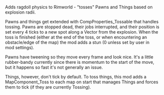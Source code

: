 Adds ragdoll physics to Rimworld - "tosses" Pawns and Things based on explosion radii.

Pawns and things get extended with CompProperties_Tossable that handles tossing. Pawns are stopped dead, their jobs interrupted, and their position is set every 4 ticks to a new spot along a Vector from the explosion. When the toss is finished (either at the end of the toss, or when encountering an obstacle/edge of the map) the mod adds a stun (0 unless set by user in mod settings).

Pawns have tweening so they move every frame and look nice. It's a little rubber-bandy currently since there is momentum to the start of the move, but it happens so fast it's not generally an issue.

Things, however, don't tick by default. To toss things, this mod adds a MapComponent_Toss to each map on start that manages Things and forces them to tick (if they are currently Tossing).
